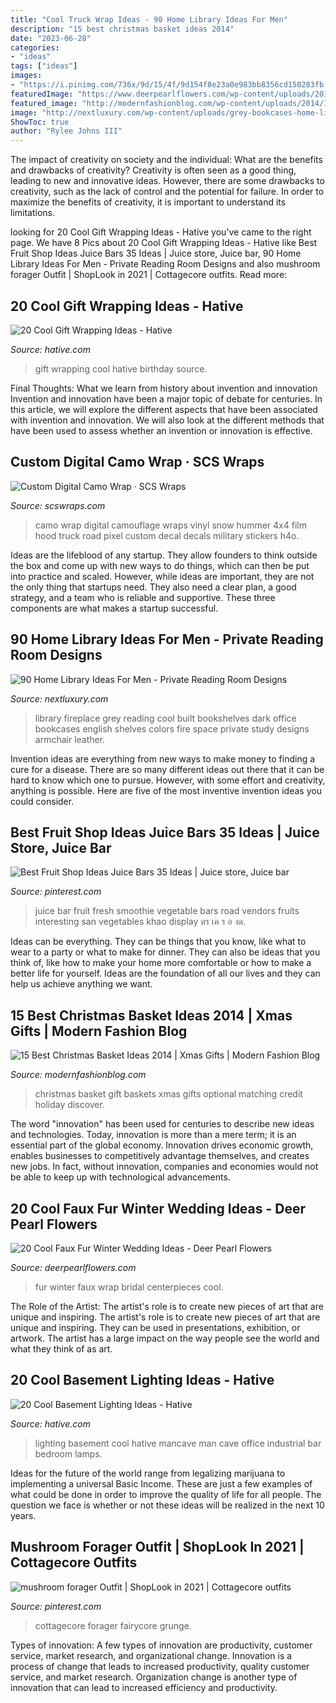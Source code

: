 ```yaml
---
title: "Cool Truck Wrap Ideas - 90 Home Library Ideas For Men"
description: "15 best christmas basket ideas 2014"
date: "2023-06-28"
categories:
- "ideas"
tags: ["ideas"]
images:
- "https://i.pinimg.com/736x/9d/15/4f/9d154f8e23a0e983bb8356cd150283fb.jpg"
featuredImage: "https://www.deerpearlflowers.com/wp-content/uploads/2016/10/Faux-Fur-Winter-Bridal-Wrap.jpg"
featured_image: "http://modernfashionblog.com/wp-content/uploads/2014/11/15-Best-Christmas-Basket-Ideas-2014-Xmas-Gifts-2.jpg"
image: "http://nextluxury.com/wp-content/uploads/grey-bookcases-home-library-with-cool-fireplace.jpg"
ShowToc: true
author: "Rylee Johns III"
---
```



The impact of creativity on society and the individual: What are the benefits and drawbacks of creativity?
Creativity is often seen as a good thing, leading to new and innovative ideas. However, there are some drawbacks to creativity, such as the lack of control and the potential for failure. In order to maximize the benefits of creativity, it is important to understand its limitations.

	

		
looking for 20 Cool Gift Wrapping Ideas - Hative you've came to the right page. We have 8 Pics about 20 Cool Gift Wrapping Ideas - Hative like Best Fruit Shop Ideas Juice Bars 35 Ideas | Juice store, Juice bar, 90 Home Library Ideas For Men - Private Reading Room Designs and also mushroom forager Outfit | ShopLook in 2021 | Cottagecore outfits. Read more:
		
    
## 20 Cool Gift Wrapping Ideas - Hative

<img loading=lazy src="https://hative.com/wp-content/uploads/2014/10/gift-wrapping-ideas/2-cool-gift-wrapping-ideas.jpg" onerror="this.onerror=null;this.src='https://tse4.mm.bing.net/th?id=OIP.iX8UAdzo3q4mvijwzBCFEwHaKX&amp;pid=15.1';" alt="20 Cool Gift Wrapping Ideas - Hative">

_Source: hative.com_

>gift wrapping cool hative birthday source. 

	

Final Thoughts: What we learn from history about invention and innovation
Invention and innovation have been a major topic of debate for centuries. In this article, we will explore the different aspects that have been associated with invention and innovation. We will also look at the different methods that have been used to assess whether an invention or innovation is effective.

    
## Custom Digital Camo Wrap · SCS Wraps

<img loading=lazy src="http://scswraps.com/wp-content/gallery/digital-camo-truck-wrap/digital-camo-wrap_dakota-4x4_hood.jpg" onerror="this.onerror=null;this.src='https://tse3.mm.bing.net/th?id=OIP.-hhGfVh8Xpw6bONKVqItvQHaE8&amp;pid=15.1';" alt="Custom Digital Camo Wrap · SCS Wraps">

_Source: scswraps.com_

>camo wrap digital camouflage wraps vinyl snow hummer 4x4 film hood truck road pixel custom decal decals military stickers h4o. 

	

Ideas are the lifeblood of any startup. They allow founders to think outside the box and come up with new ways to do things, which can then be put into practice and scaled. However, while ideas are important, they are not the only thing that startups need. They also need a clear plan, a good strategy, and a team who is reliable and supportive. These three components are what makes a startup successful.

    
## 90 Home Library Ideas For Men - Private Reading Room Designs

<img loading=lazy src="http://nextluxury.com/wp-content/uploads/grey-bookcases-home-library-with-cool-fireplace.jpg" onerror="this.onerror=null;this.src='https://tse2.mm.bing.net/th?id=OIP.WknV3hyHBkazjmi2tHCM2AHaLH&amp;pid=15.1';" alt="90 Home Library Ideas For Men - Private Reading Room Designs">

_Source: nextluxury.com_

>library fireplace grey reading cool built bookshelves dark office bookcases english shelves colors fire space private study designs armchair leather. 

	

Invention ideas are everything from new ways to make money to finding a cure for a disease. There are so many different ideas out there that it can be hard to know which one to pursue. However, with some effort and creativity, anything is possible. Here are five of the most inventive invention ideas you could consider.

    
## Best Fruit Shop Ideas Juice Bars 35 Ideas | Juice Store, Juice Bar

<img loading=lazy src="https://i.pinimg.com/736x/9d/15/4f/9d154f8e23a0e983bb8356cd150283fb.jpg" onerror="this.onerror=null;this.src='https://tse4.mm.bing.net/th?id=OIP.bWbGRJj_52hpzdiYdkRoHAAAAA&amp;pid=15.1';" alt="Best Fruit Shop Ideas Juice Bars 35 Ideas | Juice store, Juice bar">

_Source: pinterest.com_

>juice bar fruit fresh smoothie vegetable bars road vendors fruits interesting san vegetables khao display ตร เค ร อ งด. 

	

Ideas can be everything. They can be things that you know, like what to wear to a party or what to make for dinner. They can also be ideas that you think of, like how to make your home more comfortable or how to make a better life for yourself. Ideas are the foundation of all our lives and they can help us achieve anything we want.

    
## 15 Best Christmas Basket Ideas 2014 | Xmas Gifts | Modern Fashion Blog

<img loading=lazy src="http://modernfashionblog.com/wp-content/uploads/2014/11/15-Best-Christmas-Basket-Ideas-2014-Xmas-Gifts-2.jpg" onerror="this.onerror=null;this.src='https://tse1.mm.bing.net/th?id=OIP.rEXdECdFnLKmrbmyAZxrVwHaJZ&amp;pid=15.1';" alt="15 Best Christmas Basket Ideas 2014 | Xmas Gifts | Modern Fashion Blog">

_Source: modernfashionblog.com_

>christmas basket gift baskets xmas gifts optional matching credit holiday discover. 

	

The word "innovation" has been used for centuries to describe new ideas and technologies. Today, innovation is more than a mere term; it is an essential part of the global economy. Innovation drives economic growth, enables businesses to competitively advantage themselves, and creates new jobs. In fact, without innovation, companies and economies would not be able to keep up with technological advancements.

    
## 20 Cool Faux Fur Winter Wedding Ideas - Deer Pearl Flowers

<img loading=lazy src="https://www.deerpearlflowers.com/wp-content/uploads/2016/10/Faux-Fur-Winter-Bridal-Wrap.jpg" onerror="this.onerror=null;this.src='https://tse1.mm.bing.net/th?id=OIP.w-VJuz7h1tTpJnSYvN63dQHaLH&amp;pid=15.1';" alt="20 Cool Faux Fur Winter Wedding Ideas - Deer Pearl Flowers">

_Source: deerpearlflowers.com_

>fur winter faux wrap bridal centerpieces cool. 

	

The Role of the Artist: The artist's role is to create new pieces of art that are unique and inspiring.
The artist's role is to create new pieces of art that are unique and inspiring. They can be used in presentations, exhibition, or artwork. The artist has a large impact on the way people see the world and what they think of as art.

    
## 20 Cool Basement Lighting Ideas - Hative

<img loading=lazy src="http://hative.com/wp-content/uploads/2014/05/basement-lighting-ideas/17-mancave-lighting.jpg" onerror="this.onerror=null;this.src='https://tse1.mm.bing.net/th?id=OIP.Lv5P2XWwy28z3Ls7FBCDywHaJ4&amp;pid=15.1';" alt="20 Cool Basement Lighting Ideas - Hative">

_Source: hative.com_

>lighting basement cool hative mancave man cave office industrial bar bedroom lamps. 

	

Ideas for the future of the world range from legalizing marijuana to implementing a universal Basic Income. These are just a few examples of what could be done in order to improve the quality of life for all people. The question we face is whether or not these ideas will be realized in the next 10 years.

    
## Mushroom Forager Outfit | ShopLook In 2021 | Cottagecore Outfits

<img loading=lazy src="https://i.pinimg.com/736x/9e/f6/f0/9ef6f0be2bc75b3b3e2b66ddf1e0839e.jpg" onerror="this.onerror=null;this.src='https://tse4.mm.bing.net/th?id=OIP.KNskDl5xygutx1UQjhkwCwAAAA&amp;pid=15.1';" alt="mushroom forager Outfit | ShopLook in 2021 | Cottagecore outfits">

_Source: pinterest.com_

>cottagecore forager fairycore grunge. 

	

Types of innovation: A few types of innovation are productivity, customer service, market research, and organizational change.
Innovation is a process of change that leads to increased productivity, quality customer service, and market research. Organization change is another type of innovation that can lead to increased efficiency and productivity.

